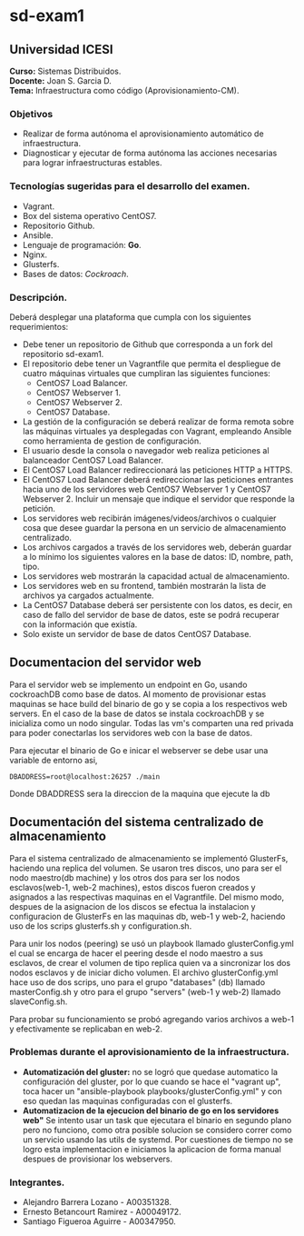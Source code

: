 # sd-exam1
  
## Universidad ICESI  
**Curso:** Sistemas Distribuidos.  
**Docente:** Joan S. Garcia D.  
**Tema:** Infraestructura como código (Aprovisionamiento-CM).  


### **Objetivos**  
- Realizar de forma autónoma el aprovisionamiento automático de infraestructura.  
- Diagnosticar y ejecutar de forma autónoma las acciones necesarias para lograr infraestructuras estables.  

### **Tecnologías sugeridas para el desarrollo del examen.**   
- Vagrant.  
- Box del sistema operativo CentOS7.  
- Repositorio Github.  
- Ansible.  
- Lenguaje de programación:  __Go__.  
- Nginx.  
- Glusterfs.  
- Bases de datos: *Cockroach*.  

### **Descripción.**  
Deberá desplegar una plataforma que cumpla con los siguientes requerimientos:  

- Debe tener un repositorio de Github que corresponda a un fork del repositorio sd-exam1.  
- El repositorio debe tener un Vagrantfile que permita el despliegue de cuatro máquinas virtuales que cumpliran las siguientes funciones:  
  - CentOS7 Load Balancer.  
  - CentOS7 Webserver 1.  
  - CentOS7 Webserver 2.  
  - CentOS7 Database.  
- La gestión de la configuración se deberá realizar de forma remota sobre las máquinas virtuales ya desplegadas con Vagrant, empleando Ansible como herramienta de gestion de configuración.  
- El usuario desde la consola o navegador web realiza peticiones al balanceador CentOS7 Load Balancer.  
- El CentOS7 Load Balancer redireccionará las peticiones HTTP a HTTPS.  
- El CentOS7 Load Balancer deberá redireccionar las peticiones entrantes hacia uno de los servidores web CentOS7 Webserver 1 y CentOS7 Webserver 2. Incluir un mensaje que indique el servidor que responde la petición.  
- Los servidores web recibirán imágenes/videos/archivos o cualquier cosa que desee guardar la persona en un servicio de almacenamiento centralizado.  
- Los archivos cargados a través de los servidores web, deberán guardar a lo mínimo los siguientes valores en la base de datos: ID, nombre, path, tipo.  
- Los servidores web mostrarán la capacidad actual de almacenamiento.  
- Los servidores web en su frontend, también mostrarán la lista de archivos ya cargados actualmente.  
- La CentOS7 Database deberá ser persistente con los datos, es decir, en caso de fallo del servidor de base de datos, este se podrá recuperar con la información que existía.  
- Solo existe un servidor de base de datos CentOS7 Database.  
## Documentacion del servidor web

Para el servidor web se implemento un endpoint en Go, usando cockroachDB como base de datos. Al momento de provisionar estas maquinas se hace build del binario de go y se copia a los respectivos web servers. En el caso de la base de datos se instala cockroachDB y se inicializa como un nodo singular. Todas las vm's comparten una red privada para poder conectarlas los servidores web con la base de datos.

Para ejecutar el binario de Go e inicar el webserver se debe usar una variable de entorno asi,

`DBADDRESS=root@localhost:26257 ./main`

Donde DBADDRESS sera la direccion de la maquina que ejecute la db

## Documentación del sistema centralizado de almacenamiento

Para el sistema centralizado de almacenamiento se implementó GlusterFs, haciendo una replica del volumen. Se usaron tres discos, uno para ser el nodo maestro(db machine) y los otros dos para ser los nodos esclavos(web-1, web-2 machines), estos discos fueron creados y asignados a las respectivas maquinas en el Vagrantfile. Del mismo modo, despues de la asignacion de los discos se efectua la instalacion y configuracion de GlusterFs en las maquinas db, web-1 y web-2, haciendo uso de los scrips glusterfs.sh y configuration.sh. 

Para unir los nodos (peering) se usó un playbook llamado glusterConfig.yml el cual se encarga de hacer el peering desde el nodo maestro a sus esclavos, de crear el volumen de tipo replica quien va a sincronizar los dos nodos esclavos y de iniciar dicho volumen. El archivo glusterConfig.yml hace uso de dos scrips, uno para el grupo "databases" (db) llamado masterConfig.sh y otro para el grupo "servers" (web-1 y web-2) llamado slaveConfig.sh.

Para probar su funcionamiento se probó agregando varios archivos a web-1 y efectivamente se replicaban en web-2.


### **Problemas durante el aprovisionamiento de la infraestructura.**  
- **Automatización del gluster:** no se logró que quedase automatico la configuración del gluster, por lo que cuando se hace el "vagrant up", toca hacer un "ansible-playbook playbooks/glusterConfig.yml" y con eso quedan las maquinas configuradas con el glusterfs.    
- **Automatizacion de la ejecucion del binario de go en los servidores web"** Se intento usar un task que ejecutara el binario en segundo plano pero no funciono, como otra posible solucion se considero correr como un servicio usando las utils de systemd. Por cuestiones de tiempo no se logro esta implementacion e iniciamos la aplicacion de forma manual despues de provisionar los webservers.
  

### **Integrantes.**
- Alejandro Barrera Lozano - A00351328.  
- Ernesto Betancourt Ramirez - A00049172.  
- Santiago Figueroa Aguirre - A00347950.  


